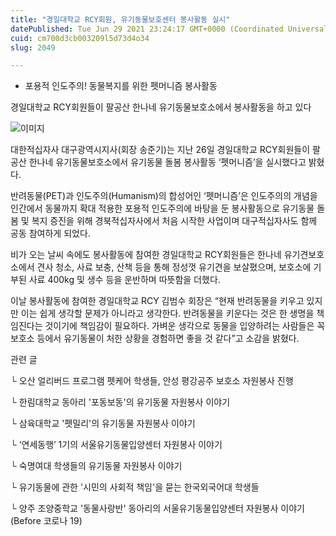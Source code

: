 ```yaml
---
title: "경일대학교 RCY회원, 유기동물보호센터 봉사활동 실시"
datePublished: Tue Jun 29 2021 23:24:17 GMT+0000 (Coordinated Universal Time)
cuid: cm700d3cb003209l5d73d4o34
slug: 2049

---
```



- 포용적 인도주의! 동물복지를 위한 펫머니즘 봉사활동

경일대학교 RCY회원들이 팔공산 한나네 유기동물보호소에서 봉사활동을 하고 있다

![이미지](https://cdn.hashnode.com/res/hashnode/image/upload/v1739249696084/40cea9a3-a84a-4f67-95e6-c98cc3167288.jpeg)

대한적십자사 대구광역시지사(회장 송준기)는 지난 26일 경일대학교 RCY회원들이 팔공산 한나네 유기동물보호소에서 유기동물 돌봄 봉사활동 ‘펫머니즘’을 실시했다고 밝혔다.

반려동물(PET)과 인도주의(Humanism)의 합성어인 ‘펫머니즘’은 인도주의의 개념을 인간에서 동물까지 확대 적용한 포용적 인도주의에 바탕을 둔 봉사활동으로 유기동물 돌봄 및 복지 증진을 위해 경북적십자사에서 처음 시작한 사업이며 대구적십자사도 함께 공동 참여하게 되었다.

비가 오는 날씨 속에도 봉사활동에 참여한 경일대학교 RCY회원들은 한나네 유기견보호소에서 견사 청소, 사료 보충, 산책 등을 통해 정성껏 유기견을 보살폈으며, 보호소에 기부된 사료 400kg 및 생수 등을 운반하며 따뜻함을 더했다.

이날 봉사활동에 참여한 경일대학교 RCY 김범수 회장은 “현재 반려동물을 키우고 있지만 이는 쉽게 생각할 문제가 아니라고 생각한다. 반려동물을 키운다는 것은 한 생명을 책임진다는 것이기에 책임감이 필요하다. 가벼운 생각으로 동물을 입양하려는 사람들은 꼭 보호소 등에서 유기동물이 처한 상황을 경험하면 좋을 것 같다”고 소감을 밝혔다.

관련 글

└ 오산 얼리버드 프로그램 펫케어 학생들, 안성 평강공주 보호소 자원봉사 진행

└ 한림대학교 동아리 '포동보동'의 유기동물 자원봉사 이야기

└ 삼육대학교 '펫밀리'의 유기동물 자원봉사 이야기

└ ‘연세동행’ 1기의 서울유기동물입양센터 자원봉사 이야기

└ 숙명여대 학생들의 유기동물 자원봉사 이야기

└ 유기동물에 관한 '시민의 사회적 책임'을 묻는 한국외국어대 학생들

└ 양주 조양중학교 '동물사랑반' 동아리의 서울유기동물입양센터 자원봉사 이야기 (Before 코로나 19)